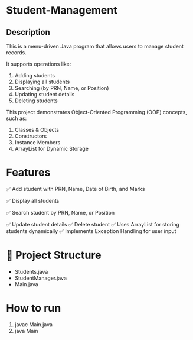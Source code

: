 # Student-Management
## Description
This is a menu-driven Java program that allows users to manage student records.

It supports operations like:
1. Adding students
2. Displaying all students
3. Searching (by PRN, Name, or Position)
4. Updating student details
5. Deleting students
   
This project demonstrates Object-Oriented Programming (OOP) concepts, such as:
1. Classes & Objects
2. Constructors
3. Instance Members
4. ArrayList for Dynamic Storage

# Features
✅ Add student with PRN, Name, Date of Birth, and Marks

✅ Display all students

✅ Search student by PRN, Name, or Position

✅ Update student details
✅ Delete student
✅ Uses ArrayList for storing students dynamically
✅ Implements Exception Handling for user input

# 📂 Project Structure
- Students.java
- StudentManager.java
- Main.java

# How to run
1. javac Main.java
2. java Main
